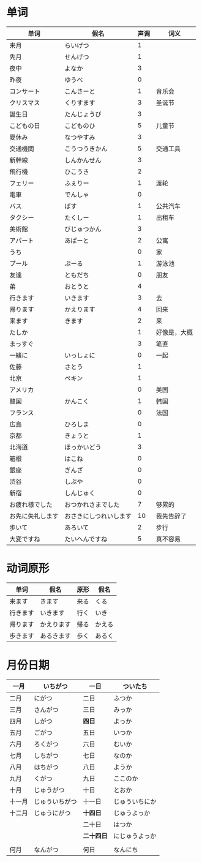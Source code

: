 # 单词

| 单词             | 假名                   | 声调 | 词义         |
| ---------------- | ---------------------- | ---- | ------------ |
| 来月             | らいげつ               | 1    |              |
| 先月             | せんげつ               | 1    |              |
| 夜中             | よなか                 | 3    |              |
| 昨夜             | ゆうべ                 | 0    |              |
| コンサート       | こんさーと             | 1    | 音乐会       |
| クリスマス       | くりすます             | 3    | 圣诞节       |
| 誕生日           | たんじょうび           | 3    |              |
| こどもの日       | こどものひ             | 5    | 儿童节       |
| 夏休み           | なつやすみ             | 3    |              |
| 交通機関         | こうつうきかん         | 5    | 交通工具     |
| 新幹線           | しんかんせん           | 3    |              |
| 飛行機           | ひこうき               | 2    |              |
| フェリー         | ふぇりー               | 1    | 渡轮         |
| 電車             | でんしゃ               | 0    |              |
| バス             | ばす                   | 1    | 公共汽车     |
| タクシー         | たくしー               | 1    | 出租车       |
| 美術館           | びじゅつかん           | 3    |              |
| アパート         | あぱーと               | 2    | 公寓         |
| うち             |                        | 0    | 家           |
| プール           | ぷーる                 | 1    | 游泳池       |
| 友達             | ともだち               | 0    | 朋友         |
| 弟               | おとうと               | 4    |              |
| 行きます         | いきます               | 3    | 去           |
| 帰ります         | かえります             | 4    | 回来         |
| 来ます           | きます                 | 2    | 来           |
| たしか           |                        | 1    | 好像是，大概 |
| まっすぐ         |                        | 3    | 笔直         |
| 一緒に           | いっしょに             | 0    | 一起         |
| 佐藤             | さとう                 | 1    |              |
| 北京             | ペキン                 | 1    |              |
| アメリカ         |                        | 0    | 美国         |
| 韓国             | かんこく               | 1    | 韩国         |
| フランス         |                        | 0    | 法国         |
| 広島             | ひろしま               | 0    |              |
| 京都             | きょうと               | 1    |              |
| 北海道           | ほっかいどう           | 3    |              |
| 箱根             | はこね                 | 0    |              |
| 銀座             | ぎんざ                 | 0    |              |
| 渋谷             | しぶや                 | 0    |              |
| 新宿             | しんじゅく             | 0    |              |
| お疲れ様でした   | おつかれさまでした     | 7    | 够累的       |
| お先に失礼します | おさきにしつれいします | 10   | 我先告辞了   |
| 歩いて           | あろいて               | 2    | 步行         |
| 大変ですね       | たいへんですね         | 5    | 真不容易     |

# 动词原形

| 单词     | 假名       | 原形 | 假名   |
| -------- | ---------- | ---- | ------ |
| 来ます   | きます     | 来る | くる   |
| 行きます | いきます   | 行く | いき   |
| 帰ります | かえります | 帰る | かえる |
| 歩きます | あるきます | 歩く | あるく |

# 月份日期

| 一月   | いちがつ       | 一日         | ついたち       |
| ------ | -------------- | ------------ | -------------- |
| 二月   | にがつ         | 二日         | ふつか         |
| 三月   | さんがつ       | 三日         | みっか         |
| 四月   | しがつ         | **四日**     | よっか         |
| 五月   | ごがつ         | 五日         | いつか         |
| 六月   | ろくがつ       | 六日         | むいか         |
| 七月   | しちがつ       | 七日         | なのか         |
| 八月   | はちがつ       | 八日         | ようか         |
| 九月   | くがつ         | 九日         | ここのか       |
| 十月   | じゅうがつ     | 十日         | とおか         |
| 十一月 | じゅういちがつ | 十一日       | じゅういちにか |
| 十二月 | じゅうにがつ   | **十四日**   | じゅうよっか   |
|        |                | 二十日       | はつか         |
|        |                | **二十四日** | にじゅうよっか |
|        |                |              |                |
| 何月   | なんがつ       | 何日         | なんにち       |

